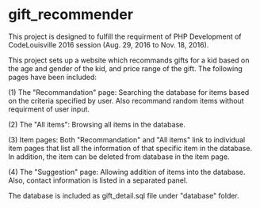 # gift_recommender
This project is designed to fulfill the requirment of PHP Development of CodeLouisville 2016 session (Aug. 29, 2016 to Nov. 18, 2016). 

This project sets up a website which recommands gifts for a kid based on the age and gender of the kid, and price range of the gift. The following pages have been included:

(1) The "Recommandation" page: Searching the database for items based on the criteria specified by user. Also recommand random items without requirment of user input.

(2) The "All items": Browsing all items in the database.
 
(3) Item pages: Both "Recommandation" and "All items" link to individual item pages that list all the information of that specific item in the database. In addition, the item can be deleted from database in the item page.

(4) The "Suggestion" page: Allowing addition of items into the database. Also, contact information is listed in a separated panel.


The database is included as gift_detail.sql file under "database" folder.


 
